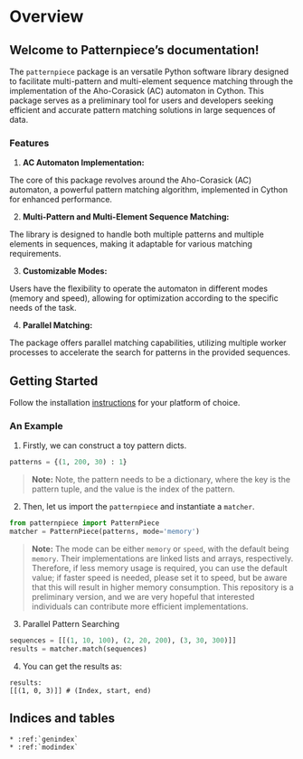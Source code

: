 Overview
========

## Welcome to Patternpiece’s documentation!
The `patternpiece` package is an versatile Python software library designed to facilitate multi-pattern and multi-element sequence matching through the implementation of the Aho-Corasick (AC) automaton in Cython. This package serves as a preliminary tool for users and developers seeking efficient and accurate pattern matching solutions in large sequences of data.

### Features
1. **AC Automaton Implementation:**

The core of this package revolves around the Aho-Corasick (AC) automaton, a powerful pattern matching algorithm, implemented in Cython for enhanced performance.

2. **Multi-Pattern and Multi-Element Sequence Matching:**

The library is designed to handle both multiple patterns and multiple elements in sequences, making it adaptable for various matching requirements.

3. **Customizable Modes:**

Users have the flexibility to operate the automaton in different modes (memory and speed), allowing for optimization according to the specific needs of the task.

4. **Parallel Matching:**

The package offers parallel matching capabilities, utilizing multiple worker processes to accelerate the search for patterns in the provided sequences.

## Getting Started
Follow the installation [instructions](installation.md) for your platform of choice.

### An Example
1. Firstly, we can construct a toy pattern dicts.
```python
patterns = {(1, 200, 30) : 1}
```
> **Note:** Note, the pattern needs to be a dictionary, where the key is the pattern tuple, and the value is the index of the pattern.

2. Then, let us import the `patternpiece` and instantiate a `matcher`.
```python
from patternpiece import PatternPiece
matcher = PatternPiece(patterns, mode='memory')
```
> **Note:** The mode can be either `memory` or `speed`, with the default being `memory`. Their implementations are linked lists and arrays, respectively. Therefore, if less memory usage is required, you can use the default value; if faster speed is needed, please set it to speed, but be aware that this will result in higher memory consumption. This repository is a preliminary version, and we are very hopeful that interested individuals can contribute more efficient implementations.

3. Parallel Pattern Searching
```python
sequences = [[(1, 10, 100), (2, 20, 200), (3, 30, 300)]]
results = matcher.match(sequences)
```

4. You can get the results as:
```
results:
[[(1, 0, 3)]] # (Index, start, end)
```


## Indices and tables

```{eval-rst}
* :ref:`genindex`
* :ref:`modindex`
```